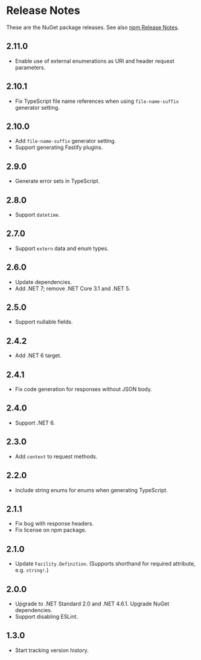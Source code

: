 # Release Notes

These are the NuGet package releases. See also [npm Release Notes](ReleaseNotesNpm.md).

## 2.11.0

* Enable use of external enumerations as URI and header request parameters.

## 2.10.1

* Fix TypeScript file name references when using `file-name-suffix` generator setting.

## 2.10.0

* Add `file-name-suffix` generator setting.
* Support generating Fastify plugins.

## 2.9.0

* Generate error sets in TypeScript.

## 2.8.0

* Support `datetime`.

## 2.7.0

* Support `extern` data and enum types.

## 2.6.0

* Update dependencies.
* Add .NET 7; remove .NET Core 3.1 and .NET 5.

## 2.5.0

* Support nullable fields.

## 2.4.2

* Add .NET 6 target.

## 2.4.1

* Fix code generation for responses without JSON body.

## 2.4.0

* Support .NET 6.

## 2.3.0

* Add `context` to request methods.

## 2.2.0

* Include string enums for enums when generating TypeScript.

## 2.1.1

* Fix bug with response headers.
* Fix license on npm package.

## 2.1.0

* Update `Facility.Definition`. (Supports shorthand for required attribute, e.g. `string!`.)

## 2.0.0

* Upgrade to .NET Standard 2.0 and .NET 4.6.1. Upgrade NuGet dependencies.
* Support disabling ESLint.

## 1.3.0

* Start tracking version history.
